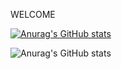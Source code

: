 WELCOME

[![Anurag's GitHub stats](https://github-readme-stats.vercel.app/api?username=lucasakuhn)](https://github.com/anuraghazra/github-readme-stats)

![Anurag's GitHub stats](https://github-readme-stats.vercel.app/api?username=lucasakuhn&show_icons=true)
